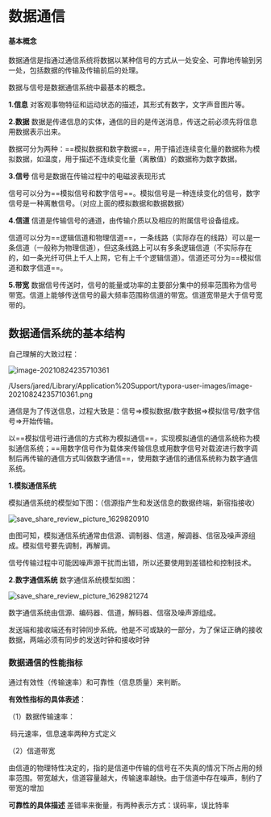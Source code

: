 # 数据通信

#### 基本概念

数据通信是指通过通信系统将数据以某种信号的方式从一处安全、可靠地传输到另一处，包括数据的传输及传输前后的处理。

数据与信号是数据通信系统中最基本的概念。

**1.信息**
对客观事物特征和运动状态的描述，其形式有数字，文字声音图片等。

**2.数据**
数据是传递信息的实体，通信的目的是传送消息，传送之前必须先将信息用数据表示出来。

数据可分为两种：==模拟数据和数字数据==，用于描述连续变化量的数据称为模拟数据，如温度，用于描述不连续变化量（离散值）的数据称为数字数据。

**3.信号**
信号是数据在传输过程中的电磁波表现形式

信号可以分为==模拟信号和数字信号==。模拟信号是一种连续变化的信号，数字信号是一种离散信号。（对应上面的模拟数据和数据数据）

**4.信道**
信道是传输信号的通道，由传输介质以及相应的附属信号设备组成。

信道可以分为==逻辑信道和物理信道==，一条线路（实际存在的线路）可以是一条信道（一般称为物理信道），但这条线路上可以有多条逻辑信道（不实际存在的，如一条光纤可供上千人上网，它有上千个逻辑信道）。信道还可分为==模拟信道和数字信道==。

**5.带宽**
数据信号传送时，信号的能量或功率的主要部分集中的频率范围称为信号带宽。信道上能够传送信号的最大频率范围称信道的带宽。信道宽带是大于信号宽带的。

## 数据通信系统的基本结构

自己理解的大致过程：

![image-20210824235710361](/Users/jared/Library/Application%20Support/typora-user-images/image-20210824235710361.png)

/Users/jared/Library/Application%20Support/typora-user-images/image-20210824235710361.png

通信是为了传送信息，过程大致是：信号=>模拟数据/数字数据=>模拟信号/数字信号=>开始传输。

以==模拟信号进行通信的方式称为模拟通信==，实现模拟通信的通信系统称为模拟通信系统；==用数字信号作为载体来传输信息或用数字信号对载波进行数字调制后再传输的通信方式叫做数字通信==，使用数字通信的通信系统称为数字通信系统。

**1.模拟通信系统**

模拟通信系统的模型如下图：（信源指产生和发送信息的数据终端，新宿指接收）

![save_share_review_picture_1629820910](/Users/jared/Downloads/save_share_review_picture_1629820910.jpeg)

由图可知，模拟通信系统通常由信源、调制器、信道，解调器、信宿及噪声源组成。模拟信号要先调制，再解调。

信号传输过程中可能因噪声源干扰而出错，所以还要使用到差错检和控制技术。

**2.数字通信系统**
数字通信系统模型如图：

![save_share_review_picture_1629821274](/Users/jared/Downloads/save_share_review_picture_1629821274.jpeg)

数字通信系统由信源、编码器、信道，解码器、信宿及噪声源组成。

发送端和接收端还有时钟同步系统。他是不可或缺的一部分，为了保证正确的接收数据，两端必须有同步的发送时钟和接收时钟

### 数据通信的性能指标

通过有效性（传输速率）和可靠性（信息质量）来判断。

**有效性指标的具体表述**：

（1）数据传输速率：

​        码元速率，信息速率两种方式定义

（2）信道带宽

​        由信道的物理特性决定的，指的是信道中传输的信号在不失真的情况下所占用的频率范围。带宽越大，信道容量越大，传输速率越快。由于信道中存在噪声，制约了带宽的增加

**可靠性的具体描述**
        差错率来衡量，有两种表示方式：误码率，误比特率
